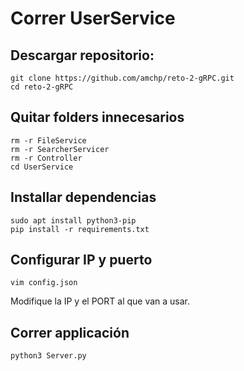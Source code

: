 # Correr UserService
## Descargar repositorio:

```
git clone https://github.com/amchp/reto-2-gRPC.git
cd reto-2-gRPC
```

## Quitar folders innecesarios

```
rm -r FileService
rm -r SearcherServicer
rm -r Controller
cd UserService
```

## Installar dependencias

```
sudo apt install python3-pip
pip install -r requirements.txt
```

## Configurar IP y puerto
```
vim config.json
```

Modifique la IP y el PORT al que van a usar.

## Correr applicación
```
python3 Server.py
```
